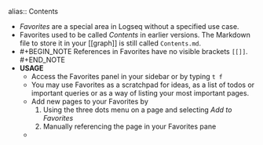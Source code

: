 alias:: Contents

- _Favorites_ are a special area in Logseq without a specified use case.
- Favorites used to be called _Contents_ in earlier versions. The Markdown file to store it in your [[graph]] is still called `Contents.md`.
-
  #+BEGIN_NOTE
  References in Favorites have no visible brackets `[[]]`.
  #+END_NOTE
- **USAGE**
	- Access the Favorites panel in your sidebar or by typing `t f`
	- You may use Favorites as a scratchpad for ideas, as a list of todos or important queries or as a way of listing your most important pages.
	- Add new pages to your Favorites by
	  1. Using the three dots menu on a page and selecting _Add to Favorites_
	  1. Manually referencing the page in your Favorites pane
	-